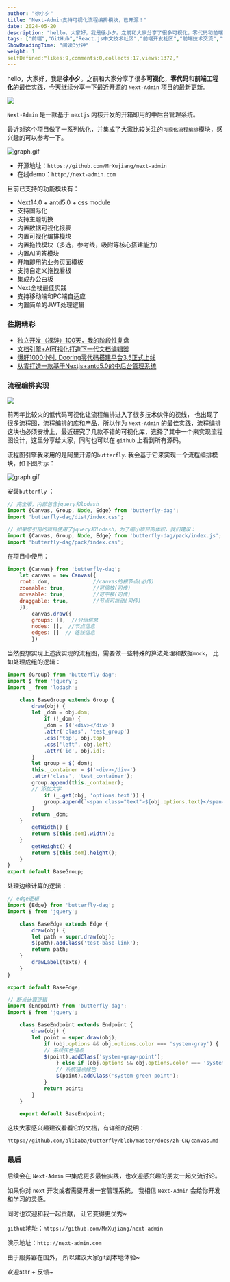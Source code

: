 ```yaml
---
author: "徐小夕"
title: "Next-Admin支持可视化流程编排模块，已开源！"
date: 2024-05-20
description: "hello，大家好，我是徐小夕。之前和大家分享了很多可视化，零代码和前端工程化的最佳实践，今天继续分享一下最近开源的 Next-Admin 项目的最新更新。 Next-Admin 是一款基于 next"
tags: ["前端","GitHub","React.js中文技术社区","前端开发社区","前端技术交流","前端框架教程","JavaScript 学习资源","CSS 技巧与最佳实践","HTML5 最新动态","前端工程师职业发展","开源前端项目","前端技术趋势"]
ShowReadingTime: "阅读3分钟"
weight: 1
selfDefined:"likes:9,comments:0,collects:17,views:1372,"
---
```

hello，大家好，我是**徐小夕**。之前和大家分享了很多**可视化**，**零代码**和**前端工程化**的最佳实践，今天继续分享一下最近开源的 `Next-Admin` 项目的最新更新。

![](/images/jueJin/1fa9c363a98f4e8.png)

`Next-Admin` 是一款基于 `nextjs` 内核开发的开箱即用的中后台管理系统。

最近对这个项目做了一系列优化，并集成了大家比较关注的`可视化流程编排`模块，感兴趣的可以参考一下。

![graph.gif](/images/jueJin/bf6aa6c66ae0412.png)

*   开源地址：`https://github.com/MrXujiang/next-admin`
*   在线demo：`http://next-admin.com`

目前已支持的功能模块有：

*   Next14.0 + antd5.0 + css module
*   支持国际化
*   支持主题切换
*   内置数据可视化报表
*   内置可视化编排模块
*   内置拖拽模块（多选，参考线，吸附等核心搭建能力）
*   内置AI问答模块
*   开箱即用的业务页面模板
*   支持自定义拖拽看板
*   集成办公白板
*   Next全栈最佳实践
*   支持移动端和PC端自适应
*   内置简单的JWT处理逻辑

### 往期精彩

*   [独立开发（裸辞）100天，我的阶段性复盘](https://juejin.cn/post/7360493040135651366 "https://juejin.cn/post/7360493040135651366")
*   [文档引擎+AI可视化打造下一代文档编辑器](https://juejin.cn/post/7359461815393845275 "https://juejin.cn/post/7359461815393845275")
*   [爆肝1000小时, Dooring零代码搭建平台3.5正式上线](https://juejin.cn/post/7325132202970447881 "https://juejin.cn/post/7325132202970447881")
*   [从零打造一款基于Nextjs+antd5.0的中后台管理系统](https://juejin.cn/post/7351321257755672602 "https://juejin.cn/post/7351321257755672602")

### 流程编排实现

![](/images/jueJin/7d596723e3a647e.png)

前两年比较火的低代码可视化让流程编排进入了很多技术伙伴的视线， 也出现了很多流程图，流程编排的库和产品，所以作为 `Next-Admin` 的最佳实践，流程编排这块也必须安排上，最近研究了几款不错的可视化库，选择了其中一个来实现流程图设计，这里分享给大家，同时也可以在 `github` 上看到所有源码。

流程图引擎我采用的是阿里开源的`butterfly`. 我会基于它来实现一个流程编排模块，如下图所示：

![graph.gif](/images/jueJin/bf6aa6c66ae0412.png)

安装`butterfly` ：

```javascript
// 完全版，内部包含jquery和lodash
import {Canvas, Group, Node, Edge} from 'butterfly-dag';
import 'butterfly-dag/dist/index.css';

// 如果您引用的项目使用了jquery和lodash，为了缩小项目的体积，我们建议：
import {Canvas, Group, Node, Edge} from 'butterfly-dag/pack/index.js';
import 'butterfly-dag/pack/index.css';
```

在项目中使用：

```js
import {Canvas} from 'butterfly-dag';
    let canvas = new Canvas({
    root: dom,              //canvas的根节点(必传)
    zoomable: true,         //可缩放(可传)
    moveable: true,         //可平移(可传)
    draggable: true,        //节点可拖动(可传)
    });
        canvas.draw({
        groups: [],  //分组信息
        nodes: [],  //节点信息
        edges: []  // 连线信息
        })
```

当然要想实现上述我实现的流程图，需要做一些特殊的算法处理和数据`mock`， 比如处理成组的逻辑：

```js
import {Group} from 'butterfly-dag';
import $ from 'jquery';
import _ from 'lodash';

    class BaseGroup extends Group {
        draw(obj) {
        let _dom = obj.dom;
            if (!_dom) {
            _dom = $('<div></div>')
            .attr('class', 'test_group')
            .css('top', obj.top)
            .css('left', obj.left)
            .attr('id', obj.id);
        }
        let group = $(_dom);
        this._container = $('<div></div>')
        .attr('class', 'test_container');
        group.append(this._container);
        // 添加文字
            if (_.get(obj, 'options.text')) {
            group.append(`<span class="text">${obj.options.text}</span>`);
        }
        return _dom;
    }
        getWidth() {
        return $(this.dom).width();
    }
        getHeight() {
        return $(this.dom).height();
    }
}
export default BaseGroup;
```

处理边缘计算的逻辑：

```js
// edge逻辑
import {Edge} from 'butterfly-dag';
import $ from 'jquery';

    class BaseEdge extends Edge {
        draw(obj) {
        let path = super.draw(obj);
        $(path).addClass('test-base-link');
        return path;
    }
        drawLabel(texts) {
    }
}

export default BaseEdge;

// 断点计算逻辑
import {Endpoint} from 'butterfly-dag';
import $ from 'jquery';

    class BaseEndpoint extends Endpoint {
        draw(obj) {
        let point = super.draw(obj);
            if (obj.options && obj.options.color === 'system-gray') {
            // 系统灰色锚点
            $(point).addClass('system-gray-point');
                } else if (obj.options && obj.options.color === 'system-green') {
                // 系统锚点绿色
                $(point).addClass('system-green-point');
            }
            return point;
        }
    }
    
    export default BaseEndpoint;
```

这块大家感兴趣建议看看它的文档，有详细的说明：

`https://github.com/alibaba/butterfly/blob/master/docs/zh-CN/canvas.md`

### 最后

后续会在 `Next-Admin` 中集成更多最佳实践，也欢迎感兴趣的朋友一起交流讨论。

如果你对 `next` 开发或者需要开发一套管理系统， 我相信 `Next-Admin` 会给你开发和学习的灵感。

同时也欢迎和我一起贡献， 让它变得更优秀~

`github`地址：`https://github.com/MrXujiang/next-admin`

演示地址：`http://next-admin.com`

由于服务器在国外， 所以建议大家git到本地体验~

欢迎star + 反馈~